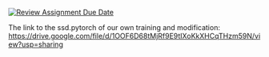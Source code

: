 [![Review Assignment Due Date](https://classroom.github.com/assets/deadline-readme-button-24ddc0f5d75046c5622901739e7c5dd533143b0c8e959d652212380cedb1ea36.svg)](https://classroom.github.com/a/7d6Hf_Nx)


The link to the ssd.pytorch of our own training and modification:
https://drive.google.com/file/d/1OOF6D68tMjRf9E9tIXoKkXHCqTHzm59N/view?usp=sharing